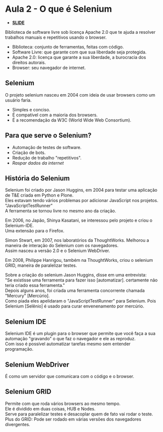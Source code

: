 # Aula 2 - O que é Selenium

- [**SLIDE**](https://raw.githubusercontent.com/dunossauro/curso-python-selenium/master/slides/Aula%20%2302.pdf)

Biblioteca de software livre sob licença Apache 2.0 que te ajuda a resolver trabalhos manuais e repetitivos usando o browser.  

- Biblioteca: conjunto de ferramentas, feitas com código.  
- Software Livre: que garante com que sua liberdade seja protegida.  
- Apache 2.0: licença que garante a sua liberdade, a burocracia dos direitos autorais.  
- Browser: seu navegador de internet.  


## Selenium

O projeto selenium nasceu em 2004 com ideia de usar browsers como um usuário faria.  

- Simples e conciso.  
- É compatível com a maioria dos browsers.  
- É a recomendação da W3C (World Wide Web Consortium).  


## Para que serve o Selenium?

- Automação de testes de software.  
- Criação de bots.  
- Redução de trabalho "repetitivos".  
- *Raspar dados da internet*  


## História do Selenium

Selenium foi criado por Jason Huggins, em 2004 para testar uma aplicação de T&E criada em Python e Plone.  
Eles estavam tendo vários problemas por adicionar JavaScript nos projetos.  
"JavaScriptTestRunner"  
A ferramenta se tornou livre no mesmo ano da criação.  

Em 2006, no Japão, Shinya Kasatani, se interessou pelo projeto e criou o Selenium-IDE.  
Uma extensão para o Firefox.  

Simon Stwart, em 2007, nos laboratórios da ThoughtWorks. Melhorou a maneira de interação do Selenium com os navegadores.  
Assim nasceu a versão 2.0 e o Selenium WebDriver.  

Em 2008, Philippe Hanrigou, também na ThoughtWorks, criou o selenium GRID, maneira de paralelizar testes.  

Sobre a criação do selenium Jason Huggins, disse em uma entrevista:  
"Se existisse uma ferramenta para fazer isso [automatizar]. certamente não teria criado essa ferramenta."  
Depois alguns anos, foi criada uma ferramenta concorrente chamada "Mercury" [Mercúrio].  
Como piada eles apelidaram o "JavaScriptTestRunner" para Selenium. Pois Selenium [Selênio] é usado para curar envenenamento por mercúrio.  


## Selenium IDE

Selenium IDE é um plugin para o browser que permite que você faça a sua automação "gravando" o que faz o navegador e ele as reproduz.  
Com isso é possível automatizar tarefas mesmo sem entender programação.  


## Selenium WebDriver

É como um servidor que comunicara com o código e o browser.  


## Selenium GRID

Permite com que roda vários browsers ao mesmo tempo.  
Ele é dividido em duas coisas, HUB e Nodes.  
Serve para paralelizar testes e desacoplar quem de fato vai rodar o teste.  
Plus do GRID: Pode ser rodado em várias versões dos navegadores divergentes.  
